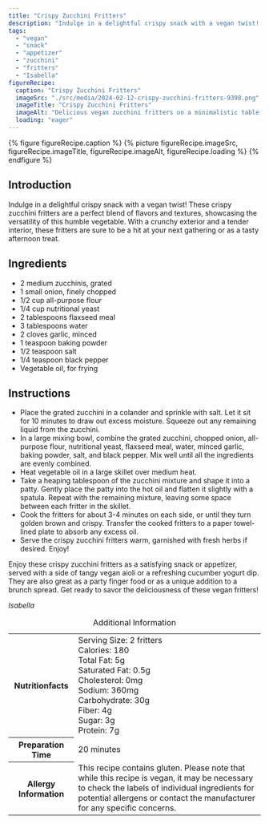 ```yaml
---
title: "Crispy Zucchini Fritters"
description: "Indulge in a delightful crispy snack with a vegan twist! These zucchini fritters are a perfect blend of flavors and textures, showcasing the versatility of this humble vegetable. Enjoy them as a satisfying snack or appetizer."
tags:
  - "vegan"
  - "snack"
  - "appetizer"
  - "zucchini"
  - "fritters"
  - "Isabella"
figureRecipe: 
  caption: "Crispy Zucchini Fritters"
  imageSrc: "./src/media/2024-02-12-crispy-zucchini-fritters-9398.png"
  imageTitle: "Crispy Zucchini Fritters"
  imageAlt: "Delicious vegan zucchini fritters on a minimalistic table, showcasing their crispy texture and vibrant green color. A mouthwatering vegan treat!"
  loading: "eager"
---
```


{% figure figureRecipe.caption %}
{% picture figureRecipe.imageSrc, figureRecipe.imageTitle, figureRecipe.imageAlt, figureRecipe.loading %}
{% endfigure %}

## Introduction

Indulge in a delightful crispy snack with a vegan twist! These crispy zucchini fritters are a perfect blend of flavors and textures, showcasing the versatility of this humble vegetable. With a crunchy exterior and a tender interior, these fritters are sure to be a hit at your next gathering or as a tasty afternoon treat.

## Ingredients

- 2 medium zucchinis, grated
- 1 small onion, finely chopped
- 1/2 cup all-purpose flour
- 1/4 cup nutritional yeast
- 2 tablespoons flaxseed meal
- 3 tablespoons water
- 2 cloves garlic, minced
- 1 teaspoon baking powder
- 1/2 teaspoon salt
- 1/4 teaspoon black pepper
- Vegetable oil, for frying

## Instructions

- Place the grated zucchini in a colander and sprinkle with salt. Let it sit for 10 minutes to draw out excess moisture. Squeeze out any remaining liquid from the zucchini.
- In a large mixing bowl, combine the grated zucchini, chopped onion, all-purpose flour, nutritional yeast, flaxseed meal, water, minced garlic, baking powder, salt, and black pepper. Mix well until all the ingredients are evenly combined.
- Heat vegetable oil in a large skillet over medium heat.
- Take a heaping tablespoon of the zucchini mixture and shape it into a patty. Gently place the patty into the hot oil and flatten it slightly with a spatula. Repeat with the remaining mixture, leaving some space between each fritter in the skillet.
- Cook the fritters for about 3-4 minutes on each side, or until they turn golden brown and crispy. Transfer the cooked fritters to a paper towel-lined plate to absorb any excess oil.
- Serve the crispy zucchini fritters warm, garnished with fresh herbs if desired. Enjoy!

Enjoy these crispy zucchini fritters as a satisfying snack or appetizer, served with a side of tangy vegan aioli or a refreshing cucumber yogurt dip. They are also great as a party finger food or as a unique addition to a brunch spread. Get ready to savor the deliciousness of these vegan fritters!

*Isabella*

<table><caption class='sr-only'>Additional Information</caption><tr><th>Nutritionfacts</th><td>Serving Size: 2 fritters<br />
Calories: 180<br />
Total Fat: 5g<br />
Saturated Fat: 0.5g<br />
Cholesterol: 0mg<br />
Sodium: 360mg<br />
Carbohydrate: 30g<br />
Fiber: 4g<br />
Sugar: 3g<br />
Protein: 7g&nbsp;</td></tr><tr><th>Preparation Time</th><td>20 minutes&nbsp;</td></tr><tr><th>Allergy Information</th><td>This recipe contains gluten. Please note that while this recipe is vegan, it may be necessary to check the labels of individual ingredients for potential allergens or contact the manufacturer for any specific concerns.&nbsp;</td></tr></table>

